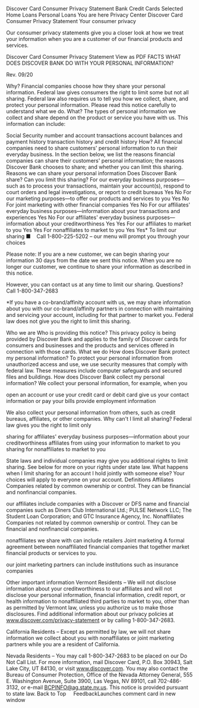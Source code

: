 Discover Card Consumer Privacy Statement
Bank
Credit Cards Selected
Home Loans
Personal Loans
You are here
Privacy Center
Discover Card Consumer Privacy Statement
Your consumer privacy

Our consumer privacy statements give you a closer look at how we treat your information when you are a customer of our financial products and services.



Discover Card Consumer Privacy Statement
View as PDF
FACTS
WHAT DOES DISCOVER BANK
DO WITH YOUR PERSONAL INFORMATION?

Rev. 09/20

Why?
Financial companies choose how they share your personal information. Federal law gives consumers the right to limit some but not all sharing. Federal law also requires us to tell you how we collect, share, and protect your personal information. Please read this notice carefully to understand what we do.
What?
The types of personal information we collect and share depend on the product or service you have with us. This information can include:


Social Security number and account transactions
account balances and payment history
transaction history and credit history
How?
All financial companies need to share customers' personal information to run their everyday business. In the section below, we list the reasons financial companies can share their customers' personal information; the reasons Discover Bank chooses to share; and whether you can limit this sharing.
Reasons we can share your personal information
Does Discover Bank share?
Can you limit this sharing?
For our everyday business purposes—such as to process your transactions, maintain your account(s), respond to court orders and legal investigations, or report to credit bureaus
Yes
No
For our marketing purposes—to offer our products and services to you
Yes
No
For joint marketing with other financial companies
Yes
No
For our affiliates' everyday business purposes—information about your transactions and experiences
Yes
No
For our affiliates' everyday business purposes—information about your creditworthiness
Yes
Yes
For our affiliates to market to you
Yes
Yes
For nonaffiliates to market to you
Yes
Yes*
To limit our sharing
■    Call 1-800-225-5202 – our menu will prompt you through your choices

Please note:
If you are a new customer, we can begin sharing your information 30 days from the date we sent this notice. When you are no longer our customer, we continue to share your information as described in this notice.

However, you can contact us at any time to limit our sharing.
Questions?
Call 1-800-347-2683

*If you have a co-brand/affinity account with us, we may share information about you with our co-brand/affinity partners in connection with maintaining and servicing your account, including for that partner to market you. Federal law does not give you the right to limit this sharing.

Who we are
Who is providing this notice?
This privacy policy is being provided by Discover Bank and applies to the family of Discover cards for consumers and businesses and the products and services offered in connection with those cards.
What we do
How does Discover Bank protect my personal information?
To protect your personal information from unauthorized access and use, we use security measures that comply with federal law. These measures include computer safeguards and secured files and buildings.
How does Discover Bank collect my personal information?
We collect your personal information, for example, when you


open an account or use your credit card or debit card
give us your contact information or pay your bills
provide employment information

We also collect your personal information from others, such as credit bureaus, affiliates, or other companies.
Why can't I limit all sharing?
Federal law gives you the right to limit only


sharing for affiliates' everyday business purposes—information about your creditworthiness
affiliates from using your information to market to you
sharing for nonaffiliates to market to you

State laws and individual companies may give you additional rights to limit sharing. See below for more on your rights under state law.
What happens when I limit sharing for an account I hold jointly with someone else?
Your choices will apply to everyone on your account.
Definitions
Affiliates
Companies related by common ownership or control. They can be financial and nonfinancial companies.


our affiliates include companies with a Discover or DFS name and financial companies such as Diners Club International Ltd.; PULSE Network LLC; The Student Loan Corporation; and GTC Insurance Agency, Inc.
Nonaffiliates
Companies not related by common ownership or control. They can be financial and nonfinancial companies.


nonaffiliates we share with can include retailers
Joint marketing
A formal agreement between nonaffiliated financial companies that together market financial products or services to you.


our joint marketing partners can include institutions such as insurance companies


Other important information
Vermont Residents – We will not disclose information about your creditworthiness to our affiliates and will not disclose your personal information, financial information, credit report, or health information to nonaffiliated third parties to market to you, other than as permitted by Vermont law, unless you authorize us to make those disclosures. Find additional information about our privacy policies at www.discover.com/privacy-statement or by calling 1-800-347-2683.

California Residents – Except as permitted by law, we will not share information we collect about you with nonaffiliates or joint marketing partners while you are a resident of California.

Nevada Residents – You may call 1-800-347-2683 to be placed on our Do Not Call List. For more information, mail Discover Card, P.O. Box 30943, Salt Lake City, UT 84130, or visit www.discover.com. You may also contact the Bureau of Consumer Protection, Office of the Nevada Attorney General, 555 E. Washington Avenue, Suite 3900, Las Vegas, NV 89101, call 702-486-3132, or e-mail BCPINFO@ag.state.nv.us. This notice is provided pursuant to state law.
Back to Top
   
FeedbackLaunches comment card in new window